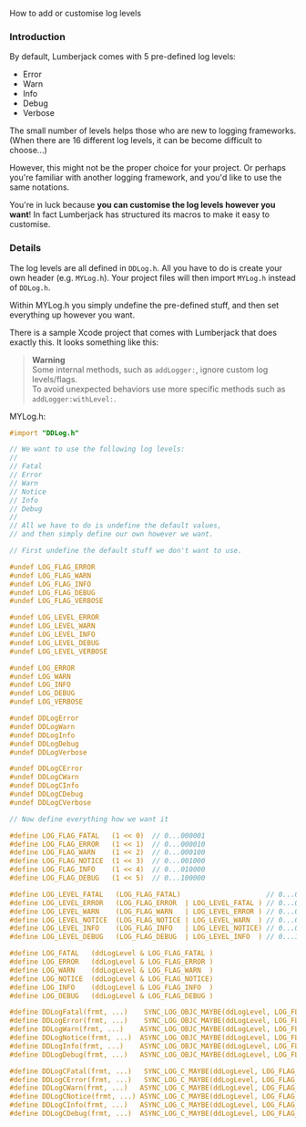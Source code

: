 How to add or customise log levels

### Introduction

By default, Lumberjack comes with 5 pre-defined log levels:

- Error
- Warn
- Info
- Debug
- Verbose

The small number of levels helps those who are new to logging frameworks. (When there are 16 different log levels, it can be become difficult to choose...)

However, this might not be the proper choice for your project. Or perhaps you're familiar with another logging framework, and you'd like to use the same notations.

You're in luck because **you can customise the log levels however you want**! In fact Lumberjack has structured its macros to make it easy to customise.

### Details

The log levels are all defined in `DDLog.h`. All you have to do is create your own header (e.g. `MYLog.h`). Your project files will then import `MYLog.h` instead of `DDLog.h`.

Within MYLog.h you simply undefine the pre-defined stuff, and then set everything up however you want.

There is a sample Xcode project that comes with Lumberjack that does exactly this. It looks something like this:

> **Warning**  
Some internal methods, such as `addLogger:`, ignore custom log levels/flags.  
To avoid unexpected behaviors use more specific methods such as `addLogger:withLevel:`.

MYLog.h:
```objective-c
#import "DDLog.h"

// We want to use the following log levels:
// 
// Fatal
// Error
// Warn
// Notice
// Info
// Debug
// 
// All we have to do is undefine the default values,
// and then simply define our own however we want.

// First undefine the default stuff we don't want to use.

#undef LOG_FLAG_ERROR
#undef LOG_FLAG_WARN 
#undef LOG_FLAG_INFO
#undef LOG_FLAG_DEBUG
#undef LOG_FLAG_VERBOSE

#undef LOG_LEVEL_ERROR
#undef LOG_LEVEL_WARN
#undef LOG_LEVEL_INFO
#undef LOG_LEVEL_DEBUG
#undef LOG_LEVEL_VERBOSE

#undef LOG_ERROR
#undef LOG_WARN
#undef LOG_INFO
#undef LOG_DEBUG
#undef LOG_VERBOSE

#undef DDLogError
#undef DDLogWarn
#undef DDLogInfo
#undef DDLogDebug
#undef DDLogVerbose

#undef DDLogCError
#undef DDLogCWarn
#undef DDLogCInfo
#undef DDLogCDebug
#undef DDLogCVerbose

// Now define everything how we want it

#define LOG_FLAG_FATAL   (1 << 0)  // 0...000001
#define LOG_FLAG_ERROR   (1 << 1)  // 0...000010
#define LOG_FLAG_WARN    (1 << 2)  // 0...000100
#define LOG_FLAG_NOTICE  (1 << 3)  // 0...001000
#define LOG_FLAG_INFO    (1 << 4)  // 0...010000
#define LOG_FLAG_DEBUG   (1 << 5)  // 0...100000

#define LOG_LEVEL_FATAL   (LOG_FLAG_FATAL)                     // 0...000001
#define LOG_LEVEL_ERROR   (LOG_FLAG_ERROR  | LOG_LEVEL_FATAL ) // 0...000011
#define LOG_LEVEL_WARN    (LOG_FLAG_WARN   | LOG_LEVEL_ERROR ) // 0...000111
#define LOG_LEVEL_NOTICE  (LOG_FLAG_NOTICE | LOG_LEVEL_WARN  ) // 0...001111
#define LOG_LEVEL_INFO    (LOG_FLAG_INFO   | LOG_LEVEL_NOTICE) // 0...011111
#define LOG_LEVEL_DEBUG   (LOG_FLAG_DEBUG  | LOG_LEVEL_INFO  ) // 0...111111

#define LOG_FATAL   (ddLogLevel & LOG_FLAG_FATAL )
#define LOG_ERROR   (ddLogLevel & LOG_FLAG_ERROR )
#define LOG_WARN    (ddLogLevel & LOG_FLAG_WARN  )
#define LOG_NOTICE  (ddLogLevel & LOG_FLAG_NOTICE)
#define LOG_INFO    (ddLogLevel & LOG_FLAG_INFO  )
#define LOG_DEBUG   (ddLogLevel & LOG_FLAG_DEBUG )

#define DDLogFatal(frmt, ...)    SYNC_LOG_OBJC_MAYBE(ddLogLevel, LOG_FLAG_FATAL,  0, frmt, ##__VA_ARGS__)
#define DDLogError(frmt, ...)    SYNC_LOG_OBJC_MAYBE(ddLogLevel, LOG_FLAG_ERROR,  0, frmt, ##__VA_ARGS__)
#define DDLogWarn(frmt, ...)    ASYNC_LOG_OBJC_MAYBE(ddLogLevel, LOG_FLAG_WARN,   0, frmt, ##__VA_ARGS__)
#define DDLogNotice(frmt, ...)  ASYNC_LOG_OBJC_MAYBE(ddLogLevel, LOG_FLAG_NOTICE, 0, frmt, ##__VA_ARGS__)
#define DDLogInfo(frmt, ...)    ASYNC_LOG_OBJC_MAYBE(ddLogLevel, LOG_FLAG_INFO,   0, frmt, ##__VA_ARGS__)
#define DDLogDebug(frmt, ...)   ASYNC_LOG_OBJC_MAYBE(ddLogLevel, LOG_FLAG_DEBUG,  0, frmt, ##__VA_ARGS__)

#define DDLogCFatal(frmt, ...)   SYNC_LOG_C_MAYBE(ddLogLevel, LOG_FLAG_FATAL,  0, frmt, ##__VA_ARGS__)
#define DDLogCError(frmt, ...)   SYNC_LOG_C_MAYBE(ddLogLevel, LOG_FLAG_ERROR,  0, frmt, ##__VA_ARGS__)
#define DDLogCWarn(frmt, ...)   ASYNC_LOG_C_MAYBE(ddLogLevel, LOG_FLAG_WARN,   0, frmt, ##__VA_ARGS__)
#define DDLogCNotice(frmt, ...) ASYNC_LOG_C_MAYBE(ddLogLevel, LOG_FLAG_NOTICE, 0, frmt, ##__VA_ARGS__)
#define DDLogCInfo(frmt, ...)   ASYNC_LOG_C_MAYBE(ddLogLevel, LOG_FLAG_INFO,   0, frmt, ##__VA_ARGS__)
#define DDLogCDebug(frmt, ...)  ASYNC_LOG_C_MAYBE(ddLogLevel, LOG_FLAG_DEBUG,  0, frmt, ##__VA_ARGS__)
```